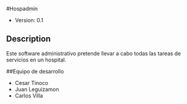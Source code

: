 #Hospadmin

* Version: 0.1

## Description

Este software administrativo pretende llevar a cabo todas las tareas de servicios en un hospital.

##Equipo de desarrollo

* Cesar Tinoco 
* Juan Leguizamon
* Carlos Villa

